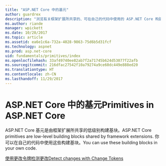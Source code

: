 ```yaml
---
title: "ASP.NET Core 中的基元"
author: guardrex
description: "浏览有关框架扩展所共享的、可在自己的代码中使用的 ASP.NET Core 构建基块的文章。"
ms.author: riande
manager: wpickett
ms.date: 10/28/2017
ms.topic: article
ms.assetid: ea6e1c6a-732a-4028-9863-75d6b5d31fcf
ms.technology: aspnet
ms.prod: asp.net-core
uid: fundamentals/primitives/index
ms.openlocfilehash: 33af49740ee82ab7f2a71745b624d53077f22afb
ms.sourcegitcommit: 216dfac27542f10a79274a9ce60dc449e888ed20
ms.translationtype: HT
ms.contentlocale: zh-CN
ms.lasthandoff: 11/29/2017
---
```

# <a name="primitives-in-aspnet-core"></a><span data-ttu-id="b0e2d-103">ASP.NET Core 中的基元</span><span class="sxs-lookup"><span data-stu-id="b0e2d-103">Primitives in ASP.NET Core</span></span>

<span data-ttu-id="b0e2d-104">ASP.NET Core 基元是由框架扩展所共享的低级别构建基块。</span><span class="sxs-lookup"><span data-stu-id="b0e2d-104">ASP.NET Core primitives are low-level building blocks shared by framework extensions.</span></span> <span data-ttu-id="b0e2d-105">你可以在自己的代码中使用这些构建基块。</span><span class="sxs-lookup"><span data-stu-id="b0e2d-105">You can use these building blocks in your own code.</span></span>

[<span data-ttu-id="b0e2d-106">使用更改令牌检测更改</span><span class="sxs-lookup"><span data-stu-id="b0e2d-106">Detect changes with Change Tokens</span></span>](xref:fundamentals/primitives/change-tokens)
